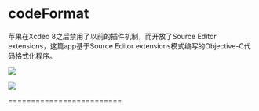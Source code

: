 # codeFormat

苹果在Xcdeo 8之后禁用了以前的插件机制，而开放了Source Editor extensions，这篇app基于Source Editor extensions模式编写的Objective-C代码格式化程序。


![](https://github.com/maxzhang123/codeFormat/tree/master/FormatCode/IntoduceImages/transform_image.png)

![](https://github.com/maxzhang123/codeFormat/tree/master/FormatCode/IntoduceImages/gif_animation.gif)

=========================
